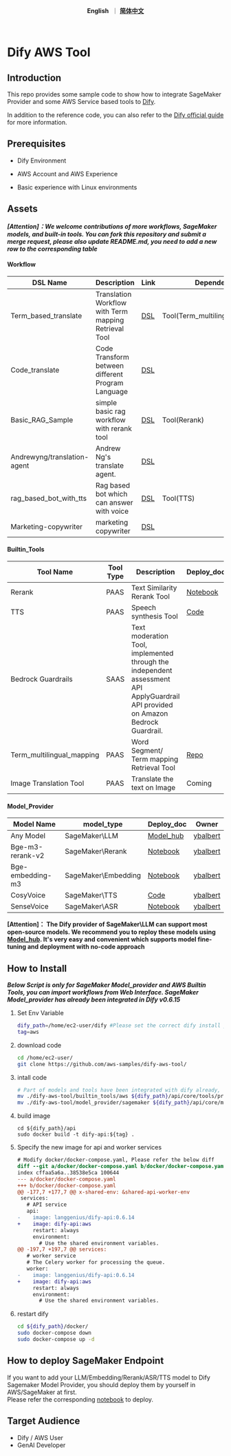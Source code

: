 <p align="center">
    &nbsp<strong>English</strong>&nbsp ｜ <a href="README_ZH.md"><strong>简体中文</strong></a>&nbsp 
</p>
<br>

# Dify AWS Tool

## Introduction
This repo provides some sample code to show how to integrate SageMaker Provider and some AWS Service based tools to [Dify](https://github.com/langgenius/dify). 

In addition to the reference code, you can also refer to the [Dify official guide](https://docs.dify.ai/guides/tools/quick-tool-integration) for more information.



## Prerequisites

- Dify Environment

- AWS Account and AWS Experience

- Basic experience with Linux environments



## Assets 

***[Attention]：We welcome contributions of more workflows, SageMaker models, and built-in tools. You can fork this repository and submit a merge request, please also update README.md, you need to add a new row to the corresponding table***

#### Workflow 

| DSL Name                    | Description                                           | Link                                                  | Dependency                      | Owner                                            |
| --------------------------- | ----------------------------------------------------- | ----------------------------------------------------- | ------------------------------- | ------------------------------------------------ |
| Term_based_translate        | Translation Workflow with Term mapping Retrieval Tool | [DSL](./workflow/term_based_translation_workflow.yml) | Tool(Term_multilingual_mapping) | [ybalbert](ybalbert@amazon.com)                  |
| Code_translate              | Code Transform between different Program Language     | [DSL](./workflow/claude3_code_translation.yml)   |                                 | [binc](binc@amazon.com)                          |
| Basic_RAG_Sample            | simple basic rag workflow with rerank tool            | [DSL](./workflow/basic_rag_sample.yml)                | Tool(Rerank)                    | [ybalbert](ybalbert@amazon.com)                  |
| Andrewyng/translation-agent | Andrew Ng's translate agent.                          | [DSL](./workflow/andrew_translation_agent.yml)        |                                 | [chuanxie](chuanxie@amazon.com)                  |
| rag_based_bot_with_tts      | Rag based bot which can answer with voice             | [DSL](./workflow/rag_based_bot_with_tts.yml)          | Tool(TTS)                       | [ybalbert](ybalbert@amazon.com)                  |
| Marketing-copywriter        | marketing copywriter                                  | [DSL](./workflow/marketing-copywriting.yml)           |                                 | [Lyson Ober](https://www.youtube.com/@lysonober) |

#### Builtin_Tools

| Tool Name                 | Tool Type | Description                                                  | Deploy_doc                                                   | Owner                           |
| ------------------------- | --------- | ------------------------------------------------------------ | ------------------------------------------------------------ | ------------------------------- |
| Rerank                    | PAAS      | Text Similarity Rerank Tool                                  | [Notebook](https://github.com/aws-samples/dify-aws-tool/blob/main/notebook/bge-reranker-v2-m3-deploy.ipynb) | [ybalbert](ybalbert@amazon.com) |
| TTS                       | PAAS      | Speech  synthesis Tool                                       | [Code](https://github.com/aws-samples/dify-aws-tool/tree/main/notebook/cosyvoice) | [ybalbert](ybalbert@amazon.com) |
| Bedrock Guardrails        | SAAS      | Text moderation Tool, implemented through the independent assessment API ApplyGuardrail API provided on Amazon Bedrock Guardrail. |                                                              | [amyli](amyli@amazon.com)       |
| Term_multilingual_mapping | PAAS      | Word Segment/ Term mapping Retrieval Tool                    | [Repo](https://github.com/ybalbert001/dynamodb-rag/tree/translate) | [ybalbert](ybalbert@amazon.com) |
| Image Translation Tool    | PAAS      | Translate the text on Image                                  | Coming                                                       | [tanqy](tangqy@amazon.com)      |

#### Model_Provider

| Model Name       | model_type          | Deploy_doc                                                   | Owner                           |
| ---------------- | ------------------- | ------------------------------------------------------------ | ------------------------------- |
| Any Model        | SageMaker\LLM       | [Model_hub](https://github.com/aws-samples/llm_model_hub)    | [ybalbert](ybalbert@amazon.com) |
| Bge-m3-rerank-v2 | SageMaker\Rerank    | [Notebook](https://github.com/aws-samples/dify-aws-tool/blob/main/notebook/bge-reranker-v2-m3-deploy.ipynb) | [ybalbert](ybalbert@amazon.com) |
| Bge-embedding-m3 | SageMaker\Embedding | [Notebook](https://github.com/aws-samples/dify-aws-tool/blob/main/notebook/bge-embedding-m3-deploy.ipynb) | [ybalbert](ybalbert@amazon.com) |
| CosyVoice        | SageMaker\TTS       | [Code](https://github.com/aws-samples/dify-aws-tool/tree/main/notebook/cosyvoice) | [ybalbert](ybalbert@amazon.com) |
| SenseVoice       | SageMaker\ASR       | [Notebook](https://github.com/aws-samples/dify-aws-tool/blob/main/notebook/funasr-deploy.ipynb) | [ybalbert](ybalbert@amazon.com) |

**[Attention]： The Dify provider of SageMaker\LLM can support most open-source models. We recommend you to reploy these models using [Model_hub](https://github.com/aws-samples/llm_model_hub). It's very easy and convenient which supports model fine-tuning and deployment with no-code approach**



## How to Install
***Below Script is only for SageMaker Model_provider and AWS Builtin Tools,  you can import workflows from Web Interface.  SageMaker Model_provider has already been integrated in Dify v0.6.15***
1. Set Env Variable
   ```bash
   dify_path=/home/ec2-user/dify #Please set the correct dify install path
   tag=aws
   ```

2. download code
   ```bash
   cd /home/ec2-user/
   git clone https://github.com/aws-samples/dify-aws-tool/
   ```
   
3. intall code
   ```bash
   # Part of models and tools have been integrated with dify already, no extra installation needed
   mv ./dify-aws-tool/builtin_tools/aws ${dify_path}/api/core/tools/provider/builtin/
   mv ./dify-aws-tool/model_provider/sagemaker ${dify_path}/api/core/model_runtime/model_providers/
   ```
   
4. build image

   ```
   cd ${dify_path}/api
   sudo docker build -t dify-api:${tag} .
   ```

5. Specify the new image for api and worker services

   ```diff
   # Modify docker/docker-compose.yaml, Please refer the below diff
   diff --git a/docker/docker-compose.yaml b/docker/docker-compose.yaml
   index cffaa5a6a..38538e5ca 100644
   --- a/docker/docker-compose.yaml
   +++ b/docker/docker-compose.yaml
   @@ -177,7 +177,7 @@ x-shared-env: &shared-api-worker-env
    services:
      # API service
      api:
   -    image: langgenius/dify-api:0.6.14
   +    image: dify-api:aws
        restart: always
        environment:
          # Use the shared environment variables.
   @@ -197,7 +197,7 @@ services:
      # worker service
      # The Celery worker for processing the queue.
      worker:
   -    image: langgenius/dify-api:0.6.14
   +    image: dify-api:aws
        restart: always
        environment:
          # Use the shared environment variables.
   ```

5. restart dify 
   ```bash
   cd ${dify_path}/docker/
   sudo docker-compose down
   sudo docker-compose up -d
   ```



## How to deploy SageMaker Endpoint

If you want to add your LLM/Embedding/Rerank/ASR/TTS model to Dify Sagemaker Model Provider, you should deploy them by yourself in AWS/SageMaker at first.  
Please refer the corresponding [notebook](https://github.com/aws-samples/dify-aws-tool#model_provider) to deploy.




## Target Audience

- Dify / AWS User
- GenAI Developer